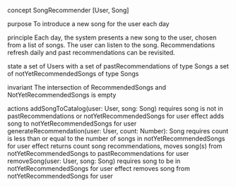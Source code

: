 concept SongRecommender \[User, Song]

purpose
	To introduce a new song for the user each day

principle
	Each day, the system presents a new song to the user, chosen from a list of songs. 
	The user can listen to the song.
    Recommendations refresh daily and past recommendations can be revisited.
    
state
	a set of Users with
		a set of pastRecommendations of type Songs
		a set of notYetRecommendedSongs of type Songs

invariant
	The intersection of RecommendedSongs and NotYetRecommendedSongs is empty

actions
	addSongToCatalog(user: User, song: Song)
		requires song is not in pastRecommendations or notYetRecommendedSongs for user
		effect adds song to notYetRecommendedSongs for user
	generateRecommendation(user: User, count: Number): Song
		requires count is less than or equal to the number of songs in notYetRecommendedSongs for user
		effect returns count song recommendations, moves song(s) from notYetRecommendedSongs to pastRecommendations for user
	removeSong(user: User, song: Song)
		requires song to be in notYetRecommendedSongs for user
		effect removes song from notYetRecommendedSongs for user